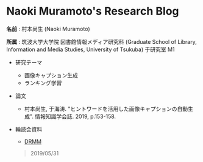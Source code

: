 # Naoki Muramoto's Research Blog

**名前** : 村本尚生 (Naoki Muramoto)

**所属** : 筑波大学大学院 図書館情報メディア研究科 (Graduate School of Library, Information and Media Studies, University of Tsukuba) 于研究室 M1

- 研究テーマ
  - 画像キャプション生成
  - ランキング学習

- 論文
  - 村本尚生, 于海涛. "ヒントワードを活用した画像キャプションの自動生成". 情報知識学会誌. 2019, p.153-158.

- 輪読会資料
  - [DRMM](https://muramon.github.io/reading/drmm)
  > 2019/05/31
